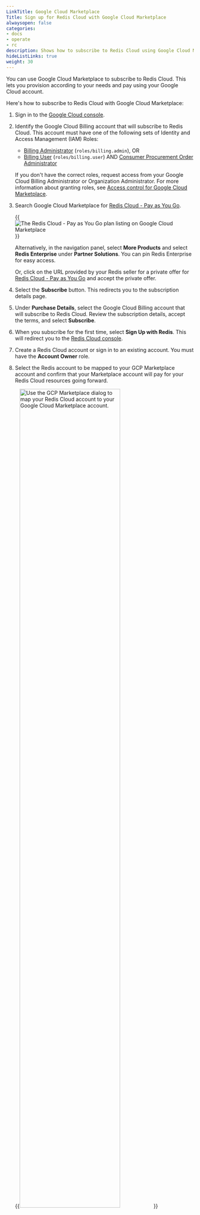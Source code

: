 ```yaml
---
LinkTitle: Google Cloud Marketplace
Title: Sign up for Redis Cloud with Google Cloud Marketplace
alwaysopen: false
categories:
- docs
- operate
- rc
description: Shows how to subscribe to Redis Cloud using Google Cloud Marketplace
hideListLinks: true
weight: 30
---
```


You can use Google Cloud Marketplace to subscribe to Redis Cloud. This lets you provision according to your needs and pay using your Google Cloud account.

Here's how to subscribe to Redis Cloud with Google Cloud Marketplace:

1.  Sign in to the [Google Cloud console](https://console.cloud.google.com/).

1. Identify the Google Cloud Billing account that will subscribe to Redis Cloud. This account must have one of the following sets of Identity and Access Management (IAM) Roles:

    - [Billing Administrator](https://cloud.google.com/billing/docs/how-to/billing-access#overview-of-cloud-billing-roles-in-cloud-iam) (`roles/billing.admin`), OR
    - [Billing User](https://cloud.google.com/billing/docs/how-to/billing-access#overview-of-cloud-billing-roles-in-cloud-iam) (`roles/billing.user`) AND [Consumer Procurement Order Administrator](https://cloud.google.com/marketplace/docs/access-control#roles-permissions)

    If you don't have the correct roles, request access from your Google Cloud Billing Administrator or Organization Administrator. For more information about granting roles, see [Access control for Google Cloud Marketplace](https://cloud.google.com/marketplace/docs/access-control).

1.  Search Google Cloud Marketplace for [Redis Cloud - Pay as You Go](https://console.cloud.google.com/marketplace/product/redis-marketplace-isaas/redis-enterprise-cloud-flexible-plan).

    {{<image filename="images/rc/gcp-marketplace-rc-payg-plan.png" alt="The Redis Cloud - Pay as You Go plan listing on Google Cloud Marketplace" >}}

    Alternatively, in the navigation panel, select **More Products** and select **Redis Enterprise** under **Partner Solutions**. You can pin Redis Enterprise for easy access.

    Or, click on the URL provided by your Redis seller for a private offer for [Redis Cloud - Pay as You Go](https://console.cloud.google.com/marketplace/product/redis-marketplace-isaas/redis-enterprise-cloud-flexible-plan) and accept the private offer.

1.  Select the **Subscribe** button. This redirects you to the subscription details page.

1. Under **Purchase Details**, select the Google Cloud Billing account that will subscribe to Redis Cloud. Review the subscription details, accept the terms, and select **Subscribe**.

1. When you subscribe for the first time, select **Sign Up with Redis**. This will redirect you to the [Redis Cloud console](https://app.redislabs.com).

1. Create a Redis Cloud account or sign in to an existing account. You must have the **Account Owner** role.

1.  Select the Redis account to be mapped to your GCP Marketplace account and confirm that your Marketplace account will pay for your Redis Cloud resources going forward.

    {{<image filename="images/rc/gcp-marketplace-map-account-dialog.png" alt="Use the GCP Marketplace dialog to map your Redis Cloud account to your Google Cloud Marketplace account." width="75%">}}

1.  Select **Connect account** to confirm your choice.

    {{< note >}}
You must complete this step to bill your Redis Cloud resources to your AWS Marketplace account.
    {{< /note >}}

1.  After you connect your Redis account to your Google Cloud Marketplace account, a message appears in the upper left corner of the account panel.

    {{<image filename="images/rc/gcp-marketplace-billing-badge.png" alt="The Google Cloud Marketplace badge appears when your Redis Cloud account is mapped to a Google Cloud Marketplace account.">}}

1. On the Google Cloud Marketplace listing, select **Manage on provider** to go to the Redis Cloud [admin console](https://app.redislabs.com).

    {{<image filename="images/rc/gcp-marketplace-manage-on-provider.png" alt="The Manage on Provider button" >}}

At this point, you can create a new database using the [standard workflow]({{< relref "/operate/rc/databases/create-database" >}}), with one important change. You don't need to enter a payment method, as it automatically uses your Google Cloud Marketplace account.

To confirm this, review the payment method associated with your subscription.

Additional users can be added on the Redis Cloud console using the [Access Management]({{< relref "/operate/rc/security/access-control/access-management" >}}) page.

If your Google Cloud Marketplace account is deactivated or otherwise unavailable, you can't use your subscription until you update the billing method.  For help, [contact support](https://redis.com/company/support/).
